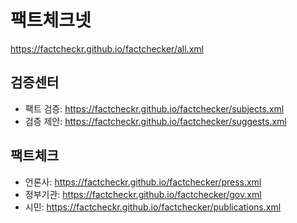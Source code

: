 # 팩트체크넷
https://factcheckr.github.io/factchecker/all.xml

## 검증센터
- 팩트 검증: https://factcheckr.github.io/factchecker/subjects.xml
- 검증 제안: https://factcheckr.github.io/factchecker/suggests.xml

## 팩트체크
- 언론사: https://factcheckr.github.io/factchecker/press.xml
- 정부기관: https://factcheckr.github.io/factchecker/gov.xml
- 시민: https://factcheckr.github.io/factchecker/publications.xml
